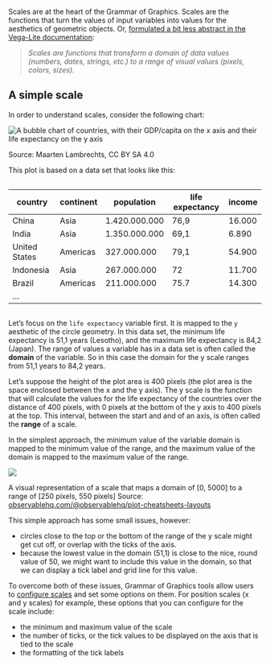 Scales are at the heart of the Grammar of Graphics. Scales are the functions that turn the values of input variables into values for the aesthetics of geometric objects. Or, [formulated a bit less abstract in the Vega-Lite documentation](https://vega.github.io/vega-lite/docs/scale.html):

> *Scales are functions that transform a domain of data values (numbers, dates, strings, etc.) to a range of visual values (pixels, colors, sizes).*
> 

## A simple scale

In order to understand scales, consider the following chart:

![A bubble chart of countries, with their GDP/capita on the x axis and their life expectancy on the y axis](Grammar%20of%20Graphics%20in%20practice%20Tableau%2075769011e12544f993c61105e5caa3e8/gapminder_basic.png)

Source: Maarten Lambrechts, CC BY SA 4.0

This plot is based on a data set that looks like this:

<div style="overflow-x:auto;">

| country | continent | population | life expectancy | income |
| --- | --- | --- | --- | --- |
| China | Asia | 1.420.000.000 | 76,9 | 16.000 |
| India | Asia | 1.350.000.000 | 69,1 | 6.890 |
| United States | Americas | 327.000.000 | 79,1 | 54.900 |
| Indonesia | Asia | 267.000.000 | 72 | 11.700 |
| Brazil | Americas | 211.000.000 | 75.7 | 14.300 |
| … |  |  |  |  |

</div>

Let’s focus on the `life expectancy` variable first. It is mapped to the `y` aesthetic of the circle geometry. In this data set, the minimum life expectancy is 51,1 years (Lesotho), and the maximum life expectancy is 84,2 (Japan). The range of values a variable has in a data set is often called the **domain** of the variable. So in this case the domain for the y scale ranges from 51,1 years to 84,2 years.

Let’s suppose the height of the plot area is 400 pixels (the plot area is the space enclosed between the x and the y axis). The y scale is the function that will calculate the values for the life expectancy of the countries over the distance of 400 pixels, with 0 pixels at the bottom of the y axis to 400 pixels at the top. This interval, between the start and and of an axis, is often called the **range** of a scale.

In the simplest approach, the minimum value of the variable domain is mapped to the minimum value of the range, and the maximum value of the domain is mapped to the maximum value of the range.

![ ](Scales,%20guides,%20facets%20and%20theming%209e76a2b3e0f343a6bdfd6888555b52ca/domain-range-observable-plot.png)

A visual representation of a scale that maps a domain of [0, 5000] to a range of [250 pixels, 550 pixels] Source: [observablehq.com/@observablehq/plot-cheatsheets-layouts](https://observablehq.com/@observablehq/plot-cheatsheets-layouts)

This simple approach has some small issues, however:

- circles close to the top or the bottom of the range of the y scale might get cut off, or overlap with the ticks of the axis.
- because the lowest value in the domain (51,1) is close to the nice, round value of 50, we might want to include this value in the domain, so that we can display a tick label and grid line for this value.

To overcome both of these issues, Grammar of Graphics tools allow users to <span class='internal-link'>[configure scales](scale-configuration)</span> and set some options on them. For position scales (x and y scales) for example, these options that you can configure for the scale include:

- the minimum and maximum value of the scale
- the number of ticks, or the tick values to be displayed on the axis that is tied to the scale
- the formatting of the tick labels